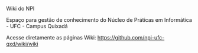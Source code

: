 Wiki do NPI

Espaço para gestão de conhecimento do Núcleo de Práticas em Informática - UFC - Campus Quixadá

Acesse diretamente as páginas Wiki: https://github.com/npi-ufc-qxd/wiki/wiki
